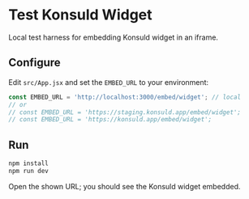 # Test Konsuld Widget

Local test harness for embedding Konsuld widget in an iframe.

## Configure

Edit `src/App.jsx` and set the `EMBED_URL` to your environment:

```js
const EMBED_URL = 'http://localhost:3000/embed/widget'; // local
// or
// const EMBED_URL = 'https://staging.konsuld.app/embed/widget';
// const EMBED_URL = 'https://konsuld.app/embed/widget';
```

## Run

```bash
npm install
npm run dev
```

Open the shown URL; you should see the Konsuld widget embedded.
